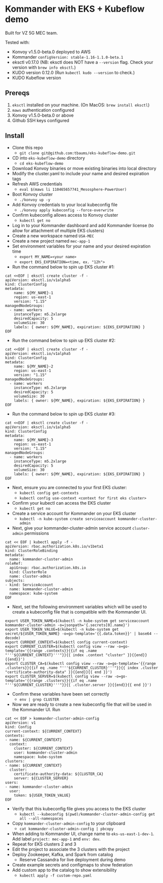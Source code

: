 # Kommander with EKS + Kubeflow demo

Built for VZ 5G MEC team.

Tested with:
- Konvoy v1.5.0-beta.0 deployed to AWS
- Kommander `configVersion: stable-1.16-1.1.0-beta.1`
- eksctl v0.17.0 (NB: eksctl does NOT have a `--version` flag. Check your version with `brew info eksctl`.)
- KUDO version 0.12.0 (Run `kubectl kudo --version` to check.)
- KUDO Kubeflow version 

## Prereqs

1. `eksctl` installed on your machine. (On MacOS: `brew install eksctl`)
1. `maws` authentication configured
1. Konvoy v1.5.0-beta.0 or above
1. Github SSH keys configured

## Install

- Clone this repo 
    - `git clone git@github.com:tbaums/eks-kubeflow-demo.git`
- CD into `eks-kubeflow-demo` directory
    - `cd eks-kubeflow-demo`
- Download Konvoy binaries or move existing binaries into local directory
- Modify the cluster.yaml to include your name and desired expiration tags
- Refresh AWS credentials 
    - `eval $(maws li 110465657741_Mesosphere-PowerUser)`
- Boot Konvoy cluster
    - `./konvoy up -y`
- Add Konvoy credentials to your local kubeconfig file
    - `./konvoy apply kubeconfig --force-overwrite`
- Confirm kubeconfig allows access to Konvoy cluster
    - `kubectl get no`
- Log in to your Kommander dashboard and add Kommander license (to allow for attachment of multiple EKS clusters)
- Create a new workspace named `USA-MEC`
- Create a new project named `mec-app-1`
- Set environment variables for your name and your desired expiration time
    - `export MY_NAME=<your name>`
    - `export EKS_EXPIRATION=<time, ex. "12h">`
- Run the command below to spin up EKS cluster #1: 
```
cat <<EOF | eksctl create cluster -f -
apiVersion: eksctl.io/v1alpha5
kind: ClusterConfig 
metadata:
    name: ${MY_NAME}-1
    region: us-east-1
    version: "1.15"
managedNodeGroups:
  - name: workers
    instanceType: m5.2xlarge
    desiredCapacity: 5
    volumeSize: 30
    labels: { owner: ${MY_NAME}, expiration: ${EKS_EXPIRATION} }
EOF
```
- Run the command below to spin up EKS cluster #2: 
```
cat <<EOF | eksctl create cluster -f -
apiVersion: eksctl.io/v1alpha5
kind: ClusterConfig 
metadata:
    name: ${MY_NAME}-2
    region: us-east-1
    version: "1.15"
managedNodeGroups:
  - name: workers
    instanceType: m5.2xlarge
    desiredCapacity: 5
    volumeSize: 30
    labels: { owner: ${MY_NAME}, expiration: ${EKS_EXPIRATION} }
EOF
```
- Run the command below to spin up EKS cluster #3: 
```
cat <<EOF | eksctl create cluster -f -
apiVersion: eksctl.io/v1alpha5
kind: ClusterConfig 
metadata:
    name: ${MY_NAME}-3
    region: us-east-1
    version: "1.15"
managedNodeGroups:
  - name: workers
    instanceType: m5.2xlarge
    desiredCapacity: 5
    volumeSize: 30
    labels: { owner: ${MY_NAME}, expiration: ${EKS_EXPIRATION} }
EOF
```
- Next, ensure you are connected to your first EKS cluster:
    - `kubectl config get-contexts`
    - `kubectl config use-context <context for first eks cluster>`
- Confirm your kubectl can access the EKS cluster  
    - `kubectl get no`
- Create a service account for Kommander on your EKS cluster
    - `kubectl -n kube-system create serviceaccount kommander-cluster-admin`
- Next, give your kommander-cluster-admin service account `cluster-admin` permissions
```
cat << EOF | kubectl apply -f -
apiVersion: rbac.authorization.k8s.io/v1beta1
kind: ClusterRoleBinding
metadata:
  name: kommander-cluster-admin
roleRef:
  apiGroup: rbac.authorization.k8s.io
  kind: ClusterRole
  name: cluster-admin
subjects:
- kind: ServiceAccount
  name: kommander-cluster-admin
  namespace: kube-system
EOF
```
- Next, set the following environment variables which will be used to create a kubeconfig file that is compatible with the Kommander UI.
```
export USER_TOKEN_NAME=$(kubectl -n kube-system get serviceaccount kommander-cluster-admin -o=jsonpath='{.secrets[0].name}')
export USER_TOKEN_VALUE=$(kubectl -n kube-system get secret/${USER_TOKEN_NAME} -o=go-template='{{.data.token}}' | base64 --decode)
export CURRENT_CONTEXT=$(kubectl config current-context)
export CURRENT_CLUSTER=$(kubectl config view --raw -o=go-template='{{range .contexts}}{{if eq .name "'''${CURRENT_CONTEXT}'''"}}{{ index .context "cluster" }}{{end}}{{end}}')
export CLUSTER_CA=$(kubectl config view --raw -o=go-template='{{range .clusters}}{{if eq .name "'''${CURRENT_CLUSTER}'''"}}{{ index .cluster "certificate-authority-data" }}{{end}}{{ end }}')
export CLUSTER_SERVER=$(kubectl config view --raw -o=go-template='{{range .clusters}}{{if eq .name "'''${CURRENT_CLUSTER}'''"}}{{ .cluster.server }}{{end}}{{ end }}')
```
- Confirm these variables have been set correctly
    - `env | grep CLUSTER`
- Now we are ready to create a new kubeconfig file that will be used in the Kommander UI. Run
```
cat << EOF > kommander-cluster-admin-config
apiVersion: v1
kind: Config
current-context: ${CURRENT_CONTEXT}
contexts:
- name: ${CURRENT_CONTEXT}
  context:
    cluster: ${CURRENT_CONTEXT}
    user: kommander-cluster-admin
    namespace: kube-system
clusters:
- name: ${CURRENT_CONTEXT}
  cluster:
    certificate-authority-data: ${CLUSTER_CA}
    server: ${CLUSTER_SERVER}
users:
- name: kommander-cluster-admin
  user:
    token: ${USER_TOKEN_VALUE}
EOF
```
- Verify that this kubeconfig file gives you access to the EKS cluster
    - `kubectl --kubeconfig $(pwd)/kommander-cluster-admin-config get all --all-namespaces`
- Copy `kommander-cluster-admin-config` to your clipboard
    - `cat kommander-cluster-admin-config | pbcopy`
- When adding to Kommander UI, change name to `eks-us-east-1-dev-1`. Add label `project: mec-app-1` and `env: dev`.
- Repeat for EKS clusters 2 and 3
- Edit the project to associate the 3 clusters with the project
- Deploy Zookeeper, Kafka, and Spark from catalog
    - Reserve Cassandra for live deployment during demo
- Create example secrets and configmaps to show federation
- Add custom app to the catalog to show extensibility
    - `kubectl apply -f custom-repo.yaml`





